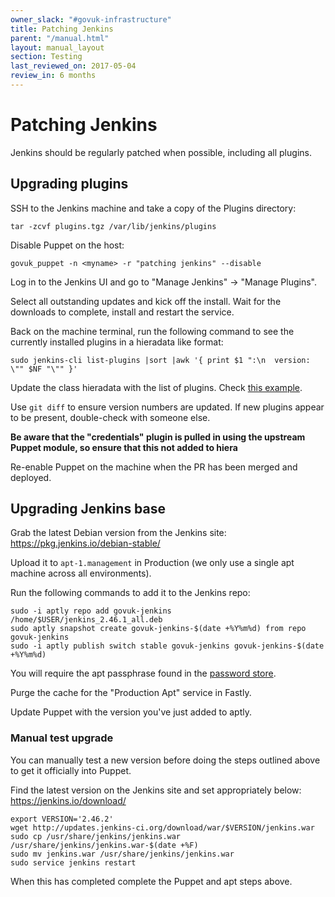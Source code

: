 ```yaml
---
owner_slack: "#govuk-infrastructure"
title: Patching Jenkins
parent: "/manual.html"
layout: manual_layout
section: Testing
last_reviewed_on: 2017-05-04
review_in: 6 months
---
```


# Patching Jenkins

Jenkins should be regularly patched when possible, including all plugins.

## Upgrading plugins

SSH to the Jenkins machine and take a copy of the Plugins directory:
```
tar -zcvf plugins.tgz /var/lib/jenkins/plugins
```

Disable Puppet on the host:
```
govuk_puppet -n <myname> -r "patching jenkins" --disable
```

Log in to the Jenkins UI and go to "Manage Jenkins" -> "Manage Plugins".

Select all outstanding updates and kick off the install. Wait for the downloads
to complete, install and restart the service.

Back on the machine terminal, run the following command to see the currently
installed plugins in a hieradata like format:
```
sudo jenkins-cli list-plugins |sort |awk '{ print $1 ":\n  version: \"" $NF "\"" }'
```

Update the class hieradata with the list of plugins. Check [this example](https://github.com/alphagov/govuk-puppet/blob/master/hieradata/class/ci_master.yaml).

Use `git diff` to ensure version numbers are updated. If new plugins appear to be
present, double-check with someone else.

**Be aware that the "credentials" plugin is pulled in using the upstream Puppet
module, so ensure that this not added to hiera**

Re-enable Puppet on the machine when the PR has been merged and deployed.

## Upgrading Jenkins base

Grab the latest Debian version from the Jenkins site: https://pkg.jenkins.io/debian-stable/

Upload it to `apt-1.management` in Production (we only use a single apt machine
across all environments).


Run the following commands to add it to the Jenkins repo:
```
sudo -i aptly repo add govuk-jenkins /home/$USER/jenkins_2.46.1_all.deb
sudo aptly snapshot create govuk-jenkins-$(date +%Y%m%d) from repo govuk-jenkins
sudo -i aptly publish switch stable govuk-jenkins govuk-jenkins-$(date +%Y%m%d)
```

You will require the apt passphrase found in the [password store](https://github.digital.cabinet-office.gov.uk/gds/deployment/tree/master/pass).

Purge the cache for the "Production Apt" service in Fastly.

Update Puppet with the version you've just added to aptly.

### Manual test upgrade

You can manually test a new version before doing the steps outlined above to get
it officially into Puppet.

Find the latest version on the Jenkins site and set appropriately below:
https://jenkins.io/download/

```
export VERSION='2.46.2'
wget http://updates.jenkins-ci.org/download/war/$VERSION/jenkins.war
sudo cp /usr/share/jenkins/jenkins.war /usr/share/jenkins/jenkins.war-$(date +%F)
sudo mv jenkins.war /usr/share/jenkins/jenkins.war
sudo service jenkins restart
```

When this has completed complete the Puppet and apt steps above.
